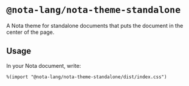 # `@nota-lang/nota-theme-standalone`

A Nota theme for standalone documents that puts the document in the center of the page.

## Usage

In your Nota document, write:

```
%(import "@nota-lang/nota-theme-standalone/dist/index.css")
```
